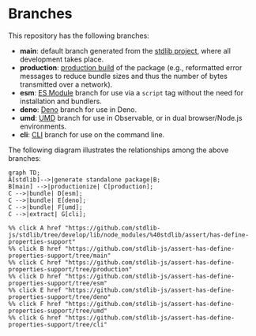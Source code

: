 <!--

@license Apache-2.0

Copyright (c) 2023 The Stdlib Authors.

Licensed under the Apache License, Version 2.0 (the "License");
you may not use this file except in compliance with the License.
You may obtain a copy of the License at

    http://www.apache.org/licenses/LICENSE-2.0

Unless required by applicable law or agreed to in writing, software
distributed under the License is distributed on an "AS IS" BASIS,
WITHOUT WARRANTIES OR CONDITIONS OF ANY KIND, either express or implied.
See the License for the specific language governing permissions and
limitations under the License.

-->

# Branches

This repository has the following branches:

-   **main**: default branch generated from the [stdlib project][stdlib-url], where all development takes place.
-   **production**: [production build][production-url] of the package (e.g., reformatted error messages to reduce bundle sizes and thus the number of bytes transmitted over a network).
-   **esm**: [ES Module][esm-url] branch for use via a `script` tag without the need for installation and bundlers.
-   **deno**: [Deno][deno-url] branch for use in Deno.
-   **umd**: [UMD][umd-url] branch for use in Observable, or in dual browser/Node.js environments.
-   **cli**: [CLI][cli-url] branch for use on the command line.

The following diagram illustrates the relationships among the above branches:

```mermaid
graph TD;
A[stdlib]-->|generate standalone package|B;
B[main] -->|productionize| C[production];
C -->|bundle| D[esm];
C -->|bundle| E[deno];
C -->|bundle| F[umd];
C -->|extract| G[cli];

%% click A href "https://github.com/stdlib-js/stdlib/tree/develop/lib/node_modules/%40stdlib/assert/has-define-properties-support"
%% click B href "https://github.com/stdlib-js/assert-has-define-properties-support/tree/main"
%% click C href "https://github.com/stdlib-js/assert-has-define-properties-support/tree/production"
%% click D href "https://github.com/stdlib-js/assert-has-define-properties-support/tree/esm"
%% click E href "https://github.com/stdlib-js/assert-has-define-properties-support/tree/deno"
%% click F href "https://github.com/stdlib-js/assert-has-define-properties-support/tree/umd"
%% click G href "https://github.com/stdlib-js/assert-has-define-properties-support/tree/cli"
```

[stdlib-url]: https://github.com/stdlib-js/stdlib/tree/develop/lib/node_modules/%40stdlib/assert/has-define-properties-support
[production-url]: https://github.com/stdlib-js/assert-has-define-properties-support/tree/production
[deno-url]: https://github.com/stdlib-js/assert-has-define-properties-support/tree/deno
[umd-url]: https://github.com/stdlib-js/assert-has-define-properties-support/tree/umd
[esm-url]: https://github.com/stdlib-js/assert-has-define-properties-support/tree/esm
[cli-url]: https://github.com/stdlib-js/assert-has-define-properties-support/tree/cli